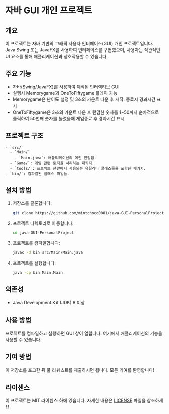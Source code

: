 
# 자바 GUI 개인 프로젝트

## 개요
이 프로젝트는 자바 기반의 그래픽 사용자 인터페이스(GUI) 개인 프로젝트입니다. Java Swing 또는 JavaFX를 사용하여 인터페이스를 구현했으며, 사용자는 직관적인 UI 요소를 통해 애플리케이션과 상호작용할 수 있습니다.

## 주요 기능
- 자바(Swing/JavaFX)를 사용하여 제작된 인터랙티브 GUI
- 실행시 Memorygame과 OneToFiftygame 플레이 가능
- Memorygame은 난이도 설정 및 3초의 카운트 다운 후 시작. 종료시 경과시간 표시
- OneToFiftygame은 3초의 카운트 다운 후 랜덤한 숫자를 1~50까지 순차적으로 클릭하여 50번째 숫자를 눌렀을때 게임종료 후 경과시간 표시

## 프로젝트 구조
```
- `src/`
  - `Main/`
    - `Main.java`: 애플리케이션의 메인 진입점.
  - `Game/`: 게임 관련 로직을 처리하는 패키지.
  - `tools/`: 프로젝트 전반에서 사용되는 유틸리티 클래스들을 포함한 패키지.
- `bin/`: 컴파일된 클래스 파일들.
```

## 설치 방법

1. 저장소를 클론합니다:
   ```bash
   git clone https://github.com/mintchoco0001/java-GUI-PersonalProject.git
   ```
2. 프로젝트 디렉토리로 이동합니다:
   ```bash
   cd java-GUI-PersonalProject
   ```
3. 프로젝트를 컴파일합니다:
   ```bash
   javac -d bin src/Main/Main.java
   ```
4. 프로젝트를 실행합니다:
   ```bash
   java -cp bin Main.Main
   ```

## 의존성
- Java Development Kit (JDK) 8 이상

## 사용 방법
프로젝트를 컴파일하고 실행하면 GUI 창이 열립니다. 여기에서 애플리케이션의 기능을 사용할 수 있습니다.

## 기여 방법
이 저장소를 포크한 뒤 풀 리퀘스트를 제출하시면 됩니다. 모든 기여를 환영합니다!

## 라이센스
이 프로젝트는 MIT 라이센스 하에 있습니다. 자세한 내용은 [LICENSE](LICENSE) 파일을 참조하세요.
